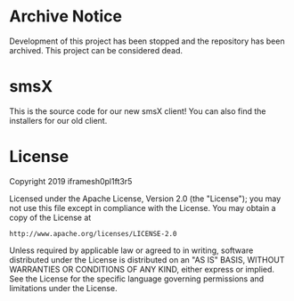# Archive Notice
Development of this project has been stopped and the repository has been archived.
This project can be considered dead.

# smsX
This is the source code for our new smsX client! You can also find the installers for our old client.

# License
Copyright 2019 iframesh0pl1ft3r5

Licensed under the Apache License, Version 2.0 (the "License");
you may not use this file except in compliance with the License.
You may obtain a copy of the License at

    http://www.apache.org/licenses/LICENSE-2.0

Unless required by applicable law or agreed to in writing, software
distributed under the License is distributed on an "AS IS" BASIS,
WITHOUT WARRANTIES OR CONDITIONS OF ANY KIND, either express or implied.
See the License for the specific language governing permissions and
limitations under the License.

